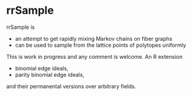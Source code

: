 # rrSample

rrSample is 
* an attempt to get rapidly mixing Markov chains on fiber graphs
* can be used to sample from the lattice points of polytopes
  uniformly

This is work in progress and any comment is welcome.
An R extension 

* binomial edge ideals,
* parity binomial edge ideals,

and their permanental versions over arbitrary fields.
